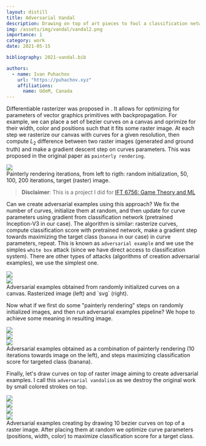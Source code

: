 ```yaml
---
layout: distill
title: Adversarial Vandal
description: Drawing on top of art pieces to fool a classification network.
img: /assets/img/vandal/vandal2.png
importance: 1
category: work
date: 2021-05-15

bibliography: 2021-vandal.bib

authors:
  - name: Ivan Puhachov
    url: "https://puhachov.xyz"
    affiliations:
      name: UdeM, Canada
---
```


Differentiable rasterizer was proposed in <d-cite key="li2020DVG"></d-cite>. It allows for optimizing for parameters of vector graphics primitives with backpropagation. For example, we can place a set of bezier curves on a canvas and oprimize for their width, color and positions such that it fits some raster image. At each step we rasterize our canvas with curves for a given resolution, then compute $L_2$ difference between two raster images (generated and ground truth) and make a gradient descent step on curves parameters. This was proposed in the original paper <d-cite key="li2020DVG"></d-cite> as `painterly rendering`.

<div class="l-page">
  <img class="img-fluid " src="{{ site.baseurl }}/assets/img/vandal/paint_iterations.png" data-zoomable>
</div>
<div class="caption">
    Painterly rendering iterations, from left to rigth: random initialization, 50, 100, 200 iterations, target (raster) image.
</div>

> **Disclaimer**: This is a project I did for [IFT 6756: Game Theory and ML](https://gauthiergidel.github.io/courses/game_theory_ML_2021.html)

Can we create adversarial examples using this approach? We fix the number of curves, initialize them at random, and then update for curve parameters using gradient from classification network (pretrained Inception-V3 in our case). The algorithm is similar: rasterize curves, compute classification score with pretrained network, make a gradient step towards maximizing the target class (`banana` in our case) in curve parameters, repeat. This is known as `adversarial example` and we use the simples `white box` attack (since we have direct access to classification system). There are other types of attacks (algorithms of creation adversarial examples), we use the simplest one.

<div class="row mt-3">
    <div class="col-sm mt-3 mt-md-0">
        <img class="img-fluid rounded z-depth-1" src="{{ site.baseurl }}/assets/img/vandal/adversarial200.png" data-zoomable>
    </div>
    <div class="col-sm mt-3 mt-md-0">
        <img class="img-fluid rounded z-depth-1" src="{{ site.baseurl }}/assets/img/vandal/adversarial200.svg" data-zoomable>
    </div>
</div>
<div class="caption">
    Adversarial examples obtained from randomly initialized curves on a canvas. Rasterized image (left) and `svg` (right).
</div>

Now what if we first do some "painterly rendering" steps on randomly initialized images, and then run adversarial examples pipeline? We hope to achieve some meaning in resulting image.

<div class="row mt-3">
    <div class="col-sm mt-3 mt-md-0">
        <img class="img-fluid rounded z-depth-1" src="{{ site.baseurl }}/assets/img/vandal/lion2.png" data-zoomable>
    </div>
    <div class="col-sm mt-3 mt-md-0">
        <img class="img-fluid rounded z-depth-1" src="{{ site.baseurl }}/assets/img/vandal/banana.png" data-zoomable>
    </div>
    <div class="col-sm mt-3 mt-md-0">
        <img class="img-fluid rounded z-depth-1" src="{{ site.baseurl }}/assets/img/vandal/banana.svg" data-zoomable>
    </div>
</div>
<div class="caption">
    Adversarial examples obtained as a combination of painterly rendering (10 iterations towards image on the left), and steps maximizing classification score for targeted class (banana).
</div>

Finally, let's draw curves on top of raster image aiming to create adversarial examples. I call this `adversarial vandalism` as we destroy the original work by small colored strokes on top.

<div class="row mt-3">
    <div class="col-sm mt-3 mt-md-0">
        <img class="img-fluid rounded z-depth-1" src="{{ site.baseurl }}/assets/img/vandal/vandal.png" data-zoomable>
    </div>
    <div class="col-sm mt-3 mt-md-0">
        <img class="img-fluid rounded z-depth-1" src="{{ site.baseurl }}/assets/img/vandal/vandal_goldfish.png" data-zoomable>
    </div>
</div>
<div class="row mt-3">
    <div class="col-sm mt-3 mt-md-0">
        <img class="img-fluid rounded z-depth-1" src="{{ site.baseurl }}/assets/img/vandal/vandal2.png" data-zoomable>
    </div>
    <div class="col-sm mt-3 mt-md-0">
        <img class="img-fluid rounded z-depth-1" src="{{ site.baseurl }}/assets/img/vandal/vandal3.png" data-zoomable>
    </div>
</div>
<div class="caption">
    Adversarial examples creating by drawing 10 bezier curves on top of a raster image. After placing them at random we optimize curve parameters (positions, width, color) to maximize classification score for a target class.
</div>